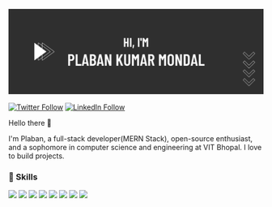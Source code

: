 ![Plaban's Github Banner](./assets/banner.png)

<!-- ![](https://komarev.com/ghpvc/?username=PlabanKr) -->
[![Twitter Follow](https://img.shields.io/badge/Twitter-Profile-informational?label=@PlabanKrMondal&logoColor=information&color=informational&logo=twitter&style=flat-square)](https://twitter.com/PlabanKrMondal)
[![LinkedIn Follow](https://img.shields.io/badge/LinkedIn-Profile-informational?label=Plaban-Kumar-Mondal&logoColor=blue&color=blue&logo=linkedin&style=flat-square)](https://www.linkedin.com/in/plaban-kumar-mondal)

Hello there :wave:

I'm Plaban, a full-stack developer(MERN Stack), open-source enthusiast, and a sophomore in computer science and engineering at VIT Bhopal. I love to build projects.


### :briefcase: Skills

![](https://img.shields.io/badge/Code-React-informational?style=flat-square&logo=react&logoColor=white&color=blue)
![](https://img.shields.io/badge/Code-Next.Js-informational?style=flat-square&logo=next.js&logoColor=white&color=black)
![](https://img.shields.io/badge/Code-Javascript-informational?style=flat-square&logo=javascript&logoColor=white&color=yellow)
![](https://img.shields.io/badge/Code-MongoDB-informational?style=flat-square&logo=mongodb&logoColor=white&color=green)
![](https://img.shields.io/badge/Code-Node-informational?style=flat-square&logo=node.js&logoColor=white&color=success)
![](https://img.shields.io/badge/Code-Express.js-informational?style=flat-square&logo=express&logoColor=white&color=white)
![](https://img.shields.io/badge/Code-Java-informational?style=flat-square&logo=java&logoColor=white&color=important)
![](https://img.shields.io/badge/Code-C++-informational?style=flat-square&logo=C_plus_plus&logoColor=white&color=blue)